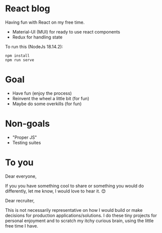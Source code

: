 # React blog

Having fun with React on my free time.

* Material-UI (MUI) for ready to use react components
* Redux for handling state

To run this (NodeJs 18.14.2):

    npm install
    npm run serve

# Goal

* Have fun (enjoy the process)
* Reinvent the wheel a little bit (for fun)
* Maybe do some overkills (for fun)

# Non-goals

* "Proper JS"
* Testing suites

# To you

Dear everyone, 

If you you have something cool to share or something you would do differently, let me know, I would love to hear it. :blush:

Dear recruiter, 
    
This is not necessarily representative on how I would build or make decisions for production applications/solutions. I do these tiny projects for personal enjoyment and to scratch my itchy curious brain, using the little free time I have. 




